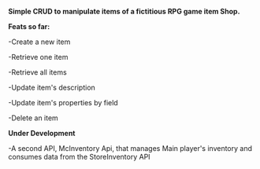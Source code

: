 <b>Simple CRUD to manipulate items of a fictitious RPG game item Shop.</b>  


<b>Feats so far:  </b>

-Create a new item  

-Retrieve one item   

-Retrieve all items  

-Update item's description  

-Update item's properties by field  

-Delete an item  

<b> Under Development </b>

-A second API, McInventory Api, that manages Main player's inventory and consumes data from the StoreInventory API

  
  

